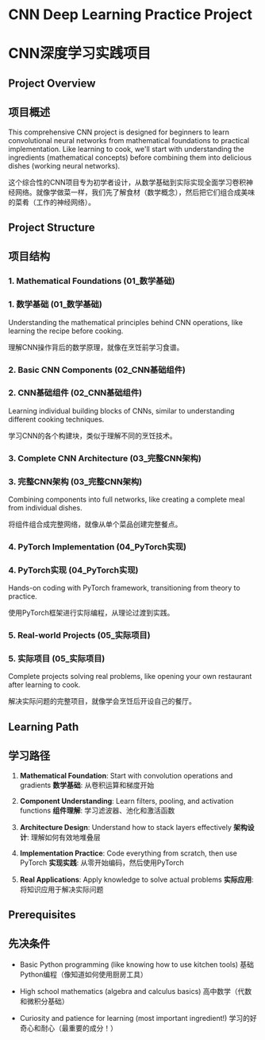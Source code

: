 # CNN Deep Learning Practice Project
# CNN深度学习实践项目

## Project Overview
## 项目概述

This comprehensive CNN project is designed for beginners to learn convolutional neural networks from mathematical foundations to practical implementation. Like learning to cook, we'll start with understanding the ingredients (mathematical concepts) before combining them into delicious dishes (working neural networks).

这个综合性的CNN项目专为初学者设计，从数学基础到实际实现全面学习卷积神经网络。就像学做菜一样，我们先了解食材（数学概念），然后把它们组合成美味的菜肴（工作的神经网络）。

## Project Structure
## 项目结构

### 1. Mathematical Foundations (01_数学基础)
### 1. 数学基础 (01_数学基础)

Understanding the mathematical principles behind CNN operations, like learning the recipe before cooking.

理解CNN操作背后的数学原理，就像在烹饪前学习食谱。

### 2. Basic CNN Components (02_CNN基础组件)
### 2. CNN基础组件 (02_CNN基础组件)

Learning individual building blocks of CNNs, similar to understanding different cooking techniques.

学习CNN的各个构建块，类似于理解不同的烹饪技术。

### 3. Complete CNN Architecture (03_完整CNN架构)
### 3. 完整CNN架构 (03_完整CNN架构)

Combining components into full networks, like creating a complete meal from individual dishes.

将组件组合成完整网络，就像从单个菜品创建完整餐点。

### 4. PyTorch Implementation (04_PyTorch实现)
### 4. PyTorch实现 (04_PyTorch实现)

Hands-on coding with PyTorch framework, transitioning from theory to practice.

使用PyTorch框架进行实际编程，从理论过渡到实践。

### 5. Real-world Projects (05_实际项目)
### 5. 实际项目 (05_实际项目)

Complete projects solving real problems, like opening your own restaurant after learning to cook.

解决实际问题的完整项目，就像学会烹饪后开设自己的餐厅。

## Learning Path
## 学习路径

1. **Mathematical Foundation**: Start with convolution operations and gradients
   **数学基础**: 从卷积运算和梯度开始

2. **Component Understanding**: Learn filters, pooling, and activation functions
   **组件理解**: 学习滤波器、池化和激活函数

3. **Architecture Design**: Understand how to stack layers effectively
   **架构设计**: 理解如何有效地堆叠层

4. **Implementation Practice**: Code everything from scratch, then use PyTorch
   **实现实践**: 从零开始编码，然后使用PyTorch

5. **Real Applications**: Apply knowledge to solve actual problems
   **实际应用**: 将知识应用于解决实际问题

## Prerequisites
## 先决条件

- Basic Python programming (like knowing how to use kitchen tools)
  基础Python编程（像知道如何使用厨房工具）

- High school mathematics (algebra and calculus basics)
  高中数学（代数和微积分基础）

- Curiosity and patience for learning (most important ingredient!)
  学习的好奇心和耐心（最重要的成分！） 